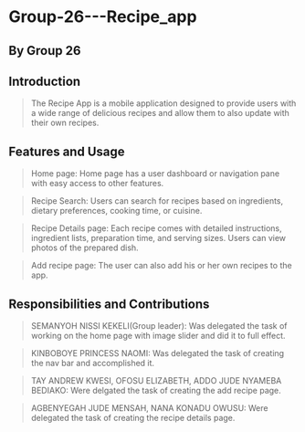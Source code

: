 # Group-26---Recipe_app
## By Group 26

## Introduction
> The Recipe App is a mobile application designed to provide users with a wide range of delicious recipes and allow them to also update with their own recipes.

## Features and Usage 

> Home page: Home page has a user dashboard or navigation pane with easy access to other features.

> Recipe Search: Users can search for recipes based on ingredients, dietary preferences, cooking time, or cuisine. 

> Recipe Details page: Each recipe comes with detailed instructions, ingredient lists, preparation time, and serving sizes. Users can view photos of the prepared dish.

> Add recipe page:  The user can also add his or her own recipes to the app.


## Responsibilities and Contributions

> SEMANYOH NISSI KEKELI(Group leader): Was delegated the task of working on the home page with image slider and did it to full effect.

> KINBOBOYE PRINCESS NAOMI: Was delegated the task of creating the nav bar and accomplished it.

> TAY ANDREW KWESI, OFOSU ELIZABETH, ADDO JUDE NYAMEBA BEDIAKO: Were delgated the task of creating the add recipe page.

> AGBENYEGAH JUDE MENSAH, NANA KONADU OWUSU: Were delegated the task of creating the recipe details page.
